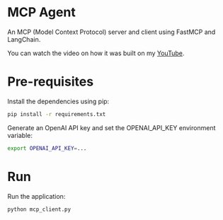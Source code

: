 # MCP Agent
An MCP (Model Context Protocol) server and client using FastMCP and LangChain. 

You can watch the video on how it was built on my [YouTube](https://youtu.be/3K39NJbp2IA).

# Pre-requisites

Install the dependencies using pip:

```bash
pip install -r requirements.txt
```

Generate an OpenAI API key and set the OPENAI_API_KEY environment variable:

```bash
export OPENAI_API_KEY=...
```

# Run
Run the application:

```bash
python mcp_client.py
```